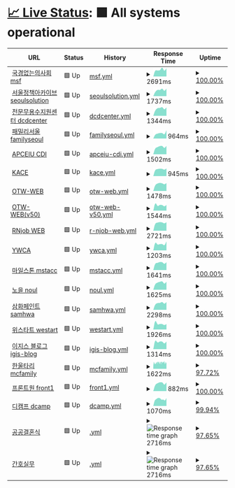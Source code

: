 # [📈 Live Status](https://status.skunkworks.co.kr): <!--live status--> **🟩 All systems operational**

<!--start: status pages-->
<!-- This summary is generated by Upptime (https://github.com/upptime/upptime) -->
<!-- Do not edit this manually, your changes will be overwritten -->
<!-- prettier-ignore -->
| URL | Status | History | Response Time | Uptime |
| --- | ------ | ------- | ------------- | ------ |
| <img alt="" src="https://icons.duckduckgo.com/ip3/msf.or.kr.ico" height="13"> [국경없는의사회 msf](https://msf.or.kr) | 🟩 Up | [msf.yml](https://github.com/sknkwoxs/upptime/commits/HEAD/history/msf.yml) | <details><summary><img alt="Response time graph" src="./graphs/msf/response-time-week.png" height="20"> 2691ms</summary><br><a href="https://status.skunkworks.co.kr/history/msf"><img alt="Response time 2630" src="https://img.shields.io/endpoint?url=https%3A%2F%2Fraw.githubusercontent.com%2Fsknkwoxs%2Fupptime%2FHEAD%2Fapi%2Fmsf%2Fresponse-time.json"></a><br><a href="https://status.skunkworks.co.kr/history/msf"><img alt="24-hour response time 3195" src="https://img.shields.io/endpoint?url=https%3A%2F%2Fraw.githubusercontent.com%2Fsknkwoxs%2Fupptime%2FHEAD%2Fapi%2Fmsf%2Fresponse-time-day.json"></a><br><a href="https://status.skunkworks.co.kr/history/msf"><img alt="7-day response time 2691" src="https://img.shields.io/endpoint?url=https%3A%2F%2Fraw.githubusercontent.com%2Fsknkwoxs%2Fupptime%2FHEAD%2Fapi%2Fmsf%2Fresponse-time-week.json"></a><br><a href="https://status.skunkworks.co.kr/history/msf"><img alt="30-day response time 2655" src="https://img.shields.io/endpoint?url=https%3A%2F%2Fraw.githubusercontent.com%2Fsknkwoxs%2Fupptime%2FHEAD%2Fapi%2Fmsf%2Fresponse-time-month.json"></a><br><a href="https://status.skunkworks.co.kr/history/msf"><img alt="1-year response time 2630" src="https://img.shields.io/endpoint?url=https%3A%2F%2Fraw.githubusercontent.com%2Fsknkwoxs%2Fupptime%2FHEAD%2Fapi%2Fmsf%2Fresponse-time-year.json"></a></details> | <details><summary><a href="https://status.skunkworks.co.kr/history/msf">100.00%</a></summary><a href="https://status.skunkworks.co.kr/history/msf"><img alt="All-time uptime 99.99%" src="https://img.shields.io/endpoint?url=https%3A%2F%2Fraw.githubusercontent.com%2Fsknkwoxs%2Fupptime%2FHEAD%2Fapi%2Fmsf%2Fuptime.json"></a><br><a href="https://status.skunkworks.co.kr/history/msf"><img alt="24-hour uptime 100.00%" src="https://img.shields.io/endpoint?url=https%3A%2F%2Fraw.githubusercontent.com%2Fsknkwoxs%2Fupptime%2FHEAD%2Fapi%2Fmsf%2Fuptime-day.json"></a><br><a href="https://status.skunkworks.co.kr/history/msf"><img alt="7-day uptime 100.00%" src="https://img.shields.io/endpoint?url=https%3A%2F%2Fraw.githubusercontent.com%2Fsknkwoxs%2Fupptime%2FHEAD%2Fapi%2Fmsf%2Fuptime-week.json"></a><br><a href="https://status.skunkworks.co.kr/history/msf"><img alt="30-day uptime 99.98%" src="https://img.shields.io/endpoint?url=https%3A%2F%2Fraw.githubusercontent.com%2Fsknkwoxs%2Fupptime%2FHEAD%2Fapi%2Fmsf%2Fuptime-month.json"></a><br><a href="https://status.skunkworks.co.kr/history/msf"><img alt="1-year uptime 99.99%" src="https://img.shields.io/endpoint?url=https%3A%2F%2Fraw.githubusercontent.com%2Fsknkwoxs%2Fupptime%2FHEAD%2Fapi%2Fmsf%2Fuptime-year.json"></a></details>
| <img alt="" src="https://icons.duckduckgo.com/ip3/seoulsolution.kr.ico" height="13"> [서울정책아카이브 seoulsolution](https://seoulsolution.kr) | 🟩 Up | [seoulsolution.yml](https://github.com/sknkwoxs/upptime/commits/HEAD/history/seoulsolution.yml) | <details><summary><img alt="Response time graph" src="./graphs/seoulsolution/response-time-week.png" height="20"> 1737ms</summary><br><a href="https://status.skunkworks.co.kr/history/seoulsolution"><img alt="Response time 1991" src="https://img.shields.io/endpoint?url=https%3A%2F%2Fraw.githubusercontent.com%2Fsknkwoxs%2Fupptime%2FHEAD%2Fapi%2Fseoulsolution%2Fresponse-time.json"></a><br><a href="https://status.skunkworks.co.kr/history/seoulsolution"><img alt="24-hour response time 2090" src="https://img.shields.io/endpoint?url=https%3A%2F%2Fraw.githubusercontent.com%2Fsknkwoxs%2Fupptime%2FHEAD%2Fapi%2Fseoulsolution%2Fresponse-time-day.json"></a><br><a href="https://status.skunkworks.co.kr/history/seoulsolution"><img alt="7-day response time 1737" src="https://img.shields.io/endpoint?url=https%3A%2F%2Fraw.githubusercontent.com%2Fsknkwoxs%2Fupptime%2FHEAD%2Fapi%2Fseoulsolution%2Fresponse-time-week.json"></a><br><a href="https://status.skunkworks.co.kr/history/seoulsolution"><img alt="30-day response time 1872" src="https://img.shields.io/endpoint?url=https%3A%2F%2Fraw.githubusercontent.com%2Fsknkwoxs%2Fupptime%2FHEAD%2Fapi%2Fseoulsolution%2Fresponse-time-month.json"></a><br><a href="https://status.skunkworks.co.kr/history/seoulsolution"><img alt="1-year response time 1991" src="https://img.shields.io/endpoint?url=https%3A%2F%2Fraw.githubusercontent.com%2Fsknkwoxs%2Fupptime%2FHEAD%2Fapi%2Fseoulsolution%2Fresponse-time-year.json"></a></details> | <details><summary><a href="https://status.skunkworks.co.kr/history/seoulsolution">100.00%</a></summary><a href="https://status.skunkworks.co.kr/history/seoulsolution"><img alt="All-time uptime 100.00%" src="https://img.shields.io/endpoint?url=https%3A%2F%2Fraw.githubusercontent.com%2Fsknkwoxs%2Fupptime%2FHEAD%2Fapi%2Fseoulsolution%2Fuptime.json"></a><br><a href="https://status.skunkworks.co.kr/history/seoulsolution"><img alt="24-hour uptime 100.00%" src="https://img.shields.io/endpoint?url=https%3A%2F%2Fraw.githubusercontent.com%2Fsknkwoxs%2Fupptime%2FHEAD%2Fapi%2Fseoulsolution%2Fuptime-day.json"></a><br><a href="https://status.skunkworks.co.kr/history/seoulsolution"><img alt="7-day uptime 100.00%" src="https://img.shields.io/endpoint?url=https%3A%2F%2Fraw.githubusercontent.com%2Fsknkwoxs%2Fupptime%2FHEAD%2Fapi%2Fseoulsolution%2Fuptime-week.json"></a><br><a href="https://status.skunkworks.co.kr/history/seoulsolution"><img alt="30-day uptime 100.00%" src="https://img.shields.io/endpoint?url=https%3A%2F%2Fraw.githubusercontent.com%2Fsknkwoxs%2Fupptime%2FHEAD%2Fapi%2Fseoulsolution%2Fuptime-month.json"></a><br><a href="https://status.skunkworks.co.kr/history/seoulsolution"><img alt="1-year uptime 100.00%" src="https://img.shields.io/endpoint?url=https%3A%2F%2Fraw.githubusercontent.com%2Fsknkwoxs%2Fupptime%2FHEAD%2Fapi%2Fseoulsolution%2Fuptime-year.json"></a></details>
| <img alt="" src="https://icons.duckduckgo.com/ip3/dcdcenter.or.kr.ico" height="13"> [전문무용수지원센터 dcdcenter](https://dcdcenter.or.kr) | 🟩 Up | [dcdcenter.yml](https://github.com/sknkwoxs/upptime/commits/HEAD/history/dcdcenter.yml) | <details><summary><img alt="Response time graph" src="./graphs/dcdcenter/response-time-week.png" height="20"> 1344ms</summary><br><a href="https://status.skunkworks.co.kr/history/dcdcenter"><img alt="Response time 1236" src="https://img.shields.io/endpoint?url=https%3A%2F%2Fraw.githubusercontent.com%2Fsknkwoxs%2Fupptime%2FHEAD%2Fapi%2Fdcdcenter%2Fresponse-time.json"></a><br><a href="https://status.skunkworks.co.kr/history/dcdcenter"><img alt="24-hour response time 1505" src="https://img.shields.io/endpoint?url=https%3A%2F%2Fraw.githubusercontent.com%2Fsknkwoxs%2Fupptime%2FHEAD%2Fapi%2Fdcdcenter%2Fresponse-time-day.json"></a><br><a href="https://status.skunkworks.co.kr/history/dcdcenter"><img alt="7-day response time 1344" src="https://img.shields.io/endpoint?url=https%3A%2F%2Fraw.githubusercontent.com%2Fsknkwoxs%2Fupptime%2FHEAD%2Fapi%2Fdcdcenter%2Fresponse-time-week.json"></a><br><a href="https://status.skunkworks.co.kr/history/dcdcenter"><img alt="30-day response time 1262" src="https://img.shields.io/endpoint?url=https%3A%2F%2Fraw.githubusercontent.com%2Fsknkwoxs%2Fupptime%2FHEAD%2Fapi%2Fdcdcenter%2Fresponse-time-month.json"></a><br><a href="https://status.skunkworks.co.kr/history/dcdcenter"><img alt="1-year response time 1236" src="https://img.shields.io/endpoint?url=https%3A%2F%2Fraw.githubusercontent.com%2Fsknkwoxs%2Fupptime%2FHEAD%2Fapi%2Fdcdcenter%2Fresponse-time-year.json"></a></details> | <details><summary><a href="https://status.skunkworks.co.kr/history/dcdcenter">100.00%</a></summary><a href="https://status.skunkworks.co.kr/history/dcdcenter"><img alt="All-time uptime 100.00%" src="https://img.shields.io/endpoint?url=https%3A%2F%2Fraw.githubusercontent.com%2Fsknkwoxs%2Fupptime%2FHEAD%2Fapi%2Fdcdcenter%2Fuptime.json"></a><br><a href="https://status.skunkworks.co.kr/history/dcdcenter"><img alt="24-hour uptime 100.00%" src="https://img.shields.io/endpoint?url=https%3A%2F%2Fraw.githubusercontent.com%2Fsknkwoxs%2Fupptime%2FHEAD%2Fapi%2Fdcdcenter%2Fuptime-day.json"></a><br><a href="https://status.skunkworks.co.kr/history/dcdcenter"><img alt="7-day uptime 100.00%" src="https://img.shields.io/endpoint?url=https%3A%2F%2Fraw.githubusercontent.com%2Fsknkwoxs%2Fupptime%2FHEAD%2Fapi%2Fdcdcenter%2Fuptime-week.json"></a><br><a href="https://status.skunkworks.co.kr/history/dcdcenter"><img alt="30-day uptime 100.00%" src="https://img.shields.io/endpoint?url=https%3A%2F%2Fraw.githubusercontent.com%2Fsknkwoxs%2Fupptime%2FHEAD%2Fapi%2Fdcdcenter%2Fuptime-month.json"></a><br><a href="https://status.skunkworks.co.kr/history/dcdcenter"><img alt="1-year uptime 100.00%" src="https://img.shields.io/endpoint?url=https%3A%2F%2Fraw.githubusercontent.com%2Fsknkwoxs%2Fupptime%2FHEAD%2Fapi%2Fdcdcenter%2Fuptime-year.json"></a></details>
| <img alt="" src="https://icons.duckduckgo.com/ip3/familyseoul.or.kr.ico" height="13"> [패밀리서울 familyseoul](https://familyseoul.or.kr) | 🟩 Up | [familyseoul.yml](https://github.com/sknkwoxs/upptime/commits/HEAD/history/familyseoul.yml) | <details><summary><img alt="Response time graph" src="./graphs/familyseoul/response-time-week.png" height="20"> 964ms</summary><br><a href="https://status.skunkworks.co.kr/history/familyseoul"><img alt="Response time 1076" src="https://img.shields.io/endpoint?url=https%3A%2F%2Fraw.githubusercontent.com%2Fsknkwoxs%2Fupptime%2FHEAD%2Fapi%2Ffamilyseoul%2Fresponse-time.json"></a><br><a href="https://status.skunkworks.co.kr/history/familyseoul"><img alt="24-hour response time 1464" src="https://img.shields.io/endpoint?url=https%3A%2F%2Fraw.githubusercontent.com%2Fsknkwoxs%2Fupptime%2FHEAD%2Fapi%2Ffamilyseoul%2Fresponse-time-day.json"></a><br><a href="https://status.skunkworks.co.kr/history/familyseoul"><img alt="7-day response time 964" src="https://img.shields.io/endpoint?url=https%3A%2F%2Fraw.githubusercontent.com%2Fsknkwoxs%2Fupptime%2FHEAD%2Fapi%2Ffamilyseoul%2Fresponse-time-week.json"></a><br><a href="https://status.skunkworks.co.kr/history/familyseoul"><img alt="30-day response time 1002" src="https://img.shields.io/endpoint?url=https%3A%2F%2Fraw.githubusercontent.com%2Fsknkwoxs%2Fupptime%2FHEAD%2Fapi%2Ffamilyseoul%2Fresponse-time-month.json"></a><br><a href="https://status.skunkworks.co.kr/history/familyseoul"><img alt="1-year response time 1076" src="https://img.shields.io/endpoint?url=https%3A%2F%2Fraw.githubusercontent.com%2Fsknkwoxs%2Fupptime%2FHEAD%2Fapi%2Ffamilyseoul%2Fresponse-time-year.json"></a></details> | <details><summary><a href="https://status.skunkworks.co.kr/history/familyseoul">100.00%</a></summary><a href="https://status.skunkworks.co.kr/history/familyseoul"><img alt="All-time uptime 100.00%" src="https://img.shields.io/endpoint?url=https%3A%2F%2Fraw.githubusercontent.com%2Fsknkwoxs%2Fupptime%2FHEAD%2Fapi%2Ffamilyseoul%2Fuptime.json"></a><br><a href="https://status.skunkworks.co.kr/history/familyseoul"><img alt="24-hour uptime 100.00%" src="https://img.shields.io/endpoint?url=https%3A%2F%2Fraw.githubusercontent.com%2Fsknkwoxs%2Fupptime%2FHEAD%2Fapi%2Ffamilyseoul%2Fuptime-day.json"></a><br><a href="https://status.skunkworks.co.kr/history/familyseoul"><img alt="7-day uptime 100.00%" src="https://img.shields.io/endpoint?url=https%3A%2F%2Fraw.githubusercontent.com%2Fsknkwoxs%2Fupptime%2FHEAD%2Fapi%2Ffamilyseoul%2Fuptime-week.json"></a><br><a href="https://status.skunkworks.co.kr/history/familyseoul"><img alt="30-day uptime 100.00%" src="https://img.shields.io/endpoint?url=https%3A%2F%2Fraw.githubusercontent.com%2Fsknkwoxs%2Fupptime%2FHEAD%2Fapi%2Ffamilyseoul%2Fuptime-month.json"></a><br><a href="https://status.skunkworks.co.kr/history/familyseoul"><img alt="1-year uptime 100.00%" src="https://img.shields.io/endpoint?url=https%3A%2F%2Fraw.githubusercontent.com%2Fsknkwoxs%2Fupptime%2FHEAD%2Fapi%2Ffamilyseoul%2Fuptime-year.json"></a></details>
| <img alt="" src="https://icons.duckduckgo.com/ip3/gcedcurriculum.org.ico" height="13"> [APCEIU CDI](https://gcedcurriculum.org) | 🟩 Up | [apceiu-cdi.yml](https://github.com/sknkwoxs/upptime/commits/HEAD/history/apceiu-cdi.yml) | <details><summary><img alt="Response time graph" src="./graphs/apceiu-cdi/response-time-week.png" height="20"> 1502ms</summary><br><a href="https://status.skunkworks.co.kr/history/apceiu-cdi"><img alt="Response time 1478" src="https://img.shields.io/endpoint?url=https%3A%2F%2Fraw.githubusercontent.com%2Fsknkwoxs%2Fupptime%2FHEAD%2Fapi%2Fapceiu-cdi%2Fresponse-time.json"></a><br><a href="https://status.skunkworks.co.kr/history/apceiu-cdi"><img alt="24-hour response time 1678" src="https://img.shields.io/endpoint?url=https%3A%2F%2Fraw.githubusercontent.com%2Fsknkwoxs%2Fupptime%2FHEAD%2Fapi%2Fapceiu-cdi%2Fresponse-time-day.json"></a><br><a href="https://status.skunkworks.co.kr/history/apceiu-cdi"><img alt="7-day response time 1502" src="https://img.shields.io/endpoint?url=https%3A%2F%2Fraw.githubusercontent.com%2Fsknkwoxs%2Fupptime%2FHEAD%2Fapi%2Fapceiu-cdi%2Fresponse-time-week.json"></a><br><a href="https://status.skunkworks.co.kr/history/apceiu-cdi"><img alt="30-day response time 1490" src="https://img.shields.io/endpoint?url=https%3A%2F%2Fraw.githubusercontent.com%2Fsknkwoxs%2Fupptime%2FHEAD%2Fapi%2Fapceiu-cdi%2Fresponse-time-month.json"></a><br><a href="https://status.skunkworks.co.kr/history/apceiu-cdi"><img alt="1-year response time 1478" src="https://img.shields.io/endpoint?url=https%3A%2F%2Fraw.githubusercontent.com%2Fsknkwoxs%2Fupptime%2FHEAD%2Fapi%2Fapceiu-cdi%2Fresponse-time-year.json"></a></details> | <details><summary><a href="https://status.skunkworks.co.kr/history/apceiu-cdi">100.00%</a></summary><a href="https://status.skunkworks.co.kr/history/apceiu-cdi"><img alt="All-time uptime 99.87%" src="https://img.shields.io/endpoint?url=https%3A%2F%2Fraw.githubusercontent.com%2Fsknkwoxs%2Fupptime%2FHEAD%2Fapi%2Fapceiu-cdi%2Fuptime.json"></a><br><a href="https://status.skunkworks.co.kr/history/apceiu-cdi"><img alt="24-hour uptime 100.00%" src="https://img.shields.io/endpoint?url=https%3A%2F%2Fraw.githubusercontent.com%2Fsknkwoxs%2Fupptime%2FHEAD%2Fapi%2Fapceiu-cdi%2Fuptime-day.json"></a><br><a href="https://status.skunkworks.co.kr/history/apceiu-cdi"><img alt="7-day uptime 100.00%" src="https://img.shields.io/endpoint?url=https%3A%2F%2Fraw.githubusercontent.com%2Fsknkwoxs%2Fupptime%2FHEAD%2Fapi%2Fapceiu-cdi%2Fuptime-week.json"></a><br><a href="https://status.skunkworks.co.kr/history/apceiu-cdi"><img alt="30-day uptime 100.00%" src="https://img.shields.io/endpoint?url=https%3A%2F%2Fraw.githubusercontent.com%2Fsknkwoxs%2Fupptime%2FHEAD%2Fapi%2Fapceiu-cdi%2Fuptime-month.json"></a><br><a href="https://status.skunkworks.co.kr/history/apceiu-cdi"><img alt="1-year uptime 99.87%" src="https://img.shields.io/endpoint?url=https%3A%2F%2Fraw.githubusercontent.com%2Fsknkwoxs%2Fupptime%2FHEAD%2Fapi%2Fapceiu-cdi%2Fuptime-year.json"></a></details>
| <img alt="" src="https://icons.duckduckgo.com/ip3/ukace.or.kr.ico" height="13"> [KACE](https://ukace.or.kr) | 🟩 Up | [kace.yml](https://github.com/sknkwoxs/upptime/commits/HEAD/history/kace.yml) | <details><summary><img alt="Response time graph" src="./graphs/kace/response-time-week.png" height="20"> 945ms</summary><br><a href="https://status.skunkworks.co.kr/history/kace"><img alt="Response time 1118" src="https://img.shields.io/endpoint?url=https%3A%2F%2Fraw.githubusercontent.com%2Fsknkwoxs%2Fupptime%2FHEAD%2Fapi%2Fkace%2Fresponse-time.json"></a><br><a href="https://status.skunkworks.co.kr/history/kace"><img alt="24-hour response time 1027" src="https://img.shields.io/endpoint?url=https%3A%2F%2Fraw.githubusercontent.com%2Fsknkwoxs%2Fupptime%2FHEAD%2Fapi%2Fkace%2Fresponse-time-day.json"></a><br><a href="https://status.skunkworks.co.kr/history/kace"><img alt="7-day response time 945" src="https://img.shields.io/endpoint?url=https%3A%2F%2Fraw.githubusercontent.com%2Fsknkwoxs%2Fupptime%2FHEAD%2Fapi%2Fkace%2Fresponse-time-week.json"></a><br><a href="https://status.skunkworks.co.kr/history/kace"><img alt="30-day response time 940" src="https://img.shields.io/endpoint?url=https%3A%2F%2Fraw.githubusercontent.com%2Fsknkwoxs%2Fupptime%2FHEAD%2Fapi%2Fkace%2Fresponse-time-month.json"></a><br><a href="https://status.skunkworks.co.kr/history/kace"><img alt="1-year response time 1118" src="https://img.shields.io/endpoint?url=https%3A%2F%2Fraw.githubusercontent.com%2Fsknkwoxs%2Fupptime%2FHEAD%2Fapi%2Fkace%2Fresponse-time-year.json"></a></details> | <details><summary><a href="https://status.skunkworks.co.kr/history/kace">100.00%</a></summary><a href="https://status.skunkworks.co.kr/history/kace"><img alt="All-time uptime 100.00%" src="https://img.shields.io/endpoint?url=https%3A%2F%2Fraw.githubusercontent.com%2Fsknkwoxs%2Fupptime%2FHEAD%2Fapi%2Fkace%2Fuptime.json"></a><br><a href="https://status.skunkworks.co.kr/history/kace"><img alt="24-hour uptime 100.00%" src="https://img.shields.io/endpoint?url=https%3A%2F%2Fraw.githubusercontent.com%2Fsknkwoxs%2Fupptime%2FHEAD%2Fapi%2Fkace%2Fuptime-day.json"></a><br><a href="https://status.skunkworks.co.kr/history/kace"><img alt="7-day uptime 100.00%" src="https://img.shields.io/endpoint?url=https%3A%2F%2Fraw.githubusercontent.com%2Fsknkwoxs%2Fupptime%2FHEAD%2Fapi%2Fkace%2Fuptime-week.json"></a><br><a href="https://status.skunkworks.co.kr/history/kace"><img alt="30-day uptime 100.00%" src="https://img.shields.io/endpoint?url=https%3A%2F%2Fraw.githubusercontent.com%2Fsknkwoxs%2Fupptime%2FHEAD%2Fapi%2Fkace%2Fuptime-month.json"></a><br><a href="https://status.skunkworks.co.kr/history/kace"><img alt="1-year uptime 100.00%" src="https://img.shields.io/endpoint?url=https%3A%2F%2Fraw.githubusercontent.com%2Fsknkwoxs%2Fupptime%2FHEAD%2Fapi%2Fkace%2Fuptime-year.json"></a></details>
| <img alt="" src="https://icons.duckduckgo.com/ip3/oxfamtrailwalker.or.kr.ico" height="13"> [OTW-WEB](https://oxfamtrailwalker.or.kr) | 🟩 Up | [otw-web.yml](https://github.com/sknkwoxs/upptime/commits/HEAD/history/otw-web.yml) | <details><summary><img alt="Response time graph" src="./graphs/otw-web/response-time-week.png" height="20"> 1478ms</summary><br><a href="https://status.skunkworks.co.kr/history/otw-web"><img alt="Response time 1705" src="https://img.shields.io/endpoint?url=https%3A%2F%2Fraw.githubusercontent.com%2Fsknkwoxs%2Fupptime%2FHEAD%2Fapi%2Fotw-web%2Fresponse-time.json"></a><br><a href="https://status.skunkworks.co.kr/history/otw-web"><img alt="24-hour response time 1585" src="https://img.shields.io/endpoint?url=https%3A%2F%2Fraw.githubusercontent.com%2Fsknkwoxs%2Fupptime%2FHEAD%2Fapi%2Fotw-web%2Fresponse-time-day.json"></a><br><a href="https://status.skunkworks.co.kr/history/otw-web"><img alt="7-day response time 1478" src="https://img.shields.io/endpoint?url=https%3A%2F%2Fraw.githubusercontent.com%2Fsknkwoxs%2Fupptime%2FHEAD%2Fapi%2Fotw-web%2Fresponse-time-week.json"></a><br><a href="https://status.skunkworks.co.kr/history/otw-web"><img alt="30-day response time 1782" src="https://img.shields.io/endpoint?url=https%3A%2F%2Fraw.githubusercontent.com%2Fsknkwoxs%2Fupptime%2FHEAD%2Fapi%2Fotw-web%2Fresponse-time-month.json"></a><br><a href="https://status.skunkworks.co.kr/history/otw-web"><img alt="1-year response time 1705" src="https://img.shields.io/endpoint?url=https%3A%2F%2Fraw.githubusercontent.com%2Fsknkwoxs%2Fupptime%2FHEAD%2Fapi%2Fotw-web%2Fresponse-time-year.json"></a></details> | <details><summary><a href="https://status.skunkworks.co.kr/history/otw-web">100.00%</a></summary><a href="https://status.skunkworks.co.kr/history/otw-web"><img alt="All-time uptime 99.99%" src="https://img.shields.io/endpoint?url=https%3A%2F%2Fraw.githubusercontent.com%2Fsknkwoxs%2Fupptime%2FHEAD%2Fapi%2Fotw-web%2Fuptime.json"></a><br><a href="https://status.skunkworks.co.kr/history/otw-web"><img alt="24-hour uptime 100.00%" src="https://img.shields.io/endpoint?url=https%3A%2F%2Fraw.githubusercontent.com%2Fsknkwoxs%2Fupptime%2FHEAD%2Fapi%2Fotw-web%2Fuptime-day.json"></a><br><a href="https://status.skunkworks.co.kr/history/otw-web"><img alt="7-day uptime 100.00%" src="https://img.shields.io/endpoint?url=https%3A%2F%2Fraw.githubusercontent.com%2Fsknkwoxs%2Fupptime%2FHEAD%2Fapi%2Fotw-web%2Fuptime-week.json"></a><br><a href="https://status.skunkworks.co.kr/history/otw-web"><img alt="30-day uptime 100.00%" src="https://img.shields.io/endpoint?url=https%3A%2F%2Fraw.githubusercontent.com%2Fsknkwoxs%2Fupptime%2FHEAD%2Fapi%2Fotw-web%2Fuptime-month.json"></a><br><a href="https://status.skunkworks.co.kr/history/otw-web"><img alt="1-year uptime 99.99%" src="https://img.shields.io/endpoint?url=https%3A%2F%2Fraw.githubusercontent.com%2Fsknkwoxs%2Fupptime%2FHEAD%2Fapi%2Fotw-web%2Fuptime-year.json"></a></details>
| <img alt="" src="https://icons.duckduckgo.com/ip3/v50.oxfamtrailwalker.or.kr.ico" height="13"> [OTW-WEB(v50)](https://v50.oxfamtrailwalker.or.kr) | 🟩 Up | [otw-web-v50.yml](https://github.com/sknkwoxs/upptime/commits/HEAD/history/otw-web-v50.yml) | <details><summary><img alt="Response time graph" src="./graphs/otw-web-v50/response-time-week.png" height="20"> 1544ms</summary><br><a href="https://status.skunkworks.co.kr/history/otw-web-v50"><img alt="Response time 1632" src="https://img.shields.io/endpoint?url=https%3A%2F%2Fraw.githubusercontent.com%2Fsknkwoxs%2Fupptime%2FHEAD%2Fapi%2Fotw-web-v50%2Fresponse-time.json"></a><br><a href="https://status.skunkworks.co.kr/history/otw-web-v50"><img alt="24-hour response time 1565" src="https://img.shields.io/endpoint?url=https%3A%2F%2Fraw.githubusercontent.com%2Fsknkwoxs%2Fupptime%2FHEAD%2Fapi%2Fotw-web-v50%2Fresponse-time-day.json"></a><br><a href="https://status.skunkworks.co.kr/history/otw-web-v50"><img alt="7-day response time 1544" src="https://img.shields.io/endpoint?url=https%3A%2F%2Fraw.githubusercontent.com%2Fsknkwoxs%2Fupptime%2FHEAD%2Fapi%2Fotw-web-v50%2Fresponse-time-week.json"></a><br><a href="https://status.skunkworks.co.kr/history/otw-web-v50"><img alt="30-day response time 1596" src="https://img.shields.io/endpoint?url=https%3A%2F%2Fraw.githubusercontent.com%2Fsknkwoxs%2Fupptime%2FHEAD%2Fapi%2Fotw-web-v50%2Fresponse-time-month.json"></a><br><a href="https://status.skunkworks.co.kr/history/otw-web-v50"><img alt="1-year response time 1632" src="https://img.shields.io/endpoint?url=https%3A%2F%2Fraw.githubusercontent.com%2Fsknkwoxs%2Fupptime%2FHEAD%2Fapi%2Fotw-web-v50%2Fresponse-time-year.json"></a></details> | <details><summary><a href="https://status.skunkworks.co.kr/history/otw-web-v50">100.00%</a></summary><a href="https://status.skunkworks.co.kr/history/otw-web-v50"><img alt="All-time uptime 100.00%" src="https://img.shields.io/endpoint?url=https%3A%2F%2Fraw.githubusercontent.com%2Fsknkwoxs%2Fupptime%2FHEAD%2Fapi%2Fotw-web-v50%2Fuptime.json"></a><br><a href="https://status.skunkworks.co.kr/history/otw-web-v50"><img alt="24-hour uptime 100.00%" src="https://img.shields.io/endpoint?url=https%3A%2F%2Fraw.githubusercontent.com%2Fsknkwoxs%2Fupptime%2FHEAD%2Fapi%2Fotw-web-v50%2Fuptime-day.json"></a><br><a href="https://status.skunkworks.co.kr/history/otw-web-v50"><img alt="7-day uptime 100.00%" src="https://img.shields.io/endpoint?url=https%3A%2F%2Fraw.githubusercontent.com%2Fsknkwoxs%2Fupptime%2FHEAD%2Fapi%2Fotw-web-v50%2Fuptime-week.json"></a><br><a href="https://status.skunkworks.co.kr/history/otw-web-v50"><img alt="30-day uptime 100.00%" src="https://img.shields.io/endpoint?url=https%3A%2F%2Fraw.githubusercontent.com%2Fsknkwoxs%2Fupptime%2FHEAD%2Fapi%2Fotw-web-v50%2Fuptime-month.json"></a><br><a href="https://status.skunkworks.co.kr/history/otw-web-v50"><img alt="1-year uptime 100.00%" src="https://img.shields.io/endpoint?url=https%3A%2F%2Fraw.githubusercontent.com%2Fsknkwoxs%2Fupptime%2FHEAD%2Fapi%2Fotw-web-v50%2Fuptime-year.json"></a></details>
| <img alt="" src="https://icons.duckduckgo.com/ip3/rnjob.or.kr.ico" height="13"> [RNjob WEB](https://rnjob.or.kr) | 🟩 Up | [r-njob-web.yml](https://github.com/sknkwoxs/upptime/commits/HEAD/history/r-njob-web.yml) | <details><summary><img alt="Response time graph" src="./graphs/r-njob-web/response-time-week.png" height="20"> 2721ms</summary><br><a href="https://status.skunkworks.co.kr/history/r-njob-web"><img alt="Response time 2744" src="https://img.shields.io/endpoint?url=https%3A%2F%2Fraw.githubusercontent.com%2Fsknkwoxs%2Fupptime%2FHEAD%2Fapi%2Fr-njob-web%2Fresponse-time.json"></a><br><a href="https://status.skunkworks.co.kr/history/r-njob-web"><img alt="24-hour response time 2874" src="https://img.shields.io/endpoint?url=https%3A%2F%2Fraw.githubusercontent.com%2Fsknkwoxs%2Fupptime%2FHEAD%2Fapi%2Fr-njob-web%2Fresponse-time-day.json"></a><br><a href="https://status.skunkworks.co.kr/history/r-njob-web"><img alt="7-day response time 2721" src="https://img.shields.io/endpoint?url=https%3A%2F%2Fraw.githubusercontent.com%2Fsknkwoxs%2Fupptime%2FHEAD%2Fapi%2Fr-njob-web%2Fresponse-time-week.json"></a><br><a href="https://status.skunkworks.co.kr/history/r-njob-web"><img alt="30-day response time 2728" src="https://img.shields.io/endpoint?url=https%3A%2F%2Fraw.githubusercontent.com%2Fsknkwoxs%2Fupptime%2FHEAD%2Fapi%2Fr-njob-web%2Fresponse-time-month.json"></a><br><a href="https://status.skunkworks.co.kr/history/r-njob-web"><img alt="1-year response time 2744" src="https://img.shields.io/endpoint?url=https%3A%2F%2Fraw.githubusercontent.com%2Fsknkwoxs%2Fupptime%2FHEAD%2Fapi%2Fr-njob-web%2Fresponse-time-year.json"></a></details> | <details><summary><a href="https://status.skunkworks.co.kr/history/r-njob-web">100.00%</a></summary><a href="https://status.skunkworks.co.kr/history/r-njob-web"><img alt="All-time uptime 99.94%" src="https://img.shields.io/endpoint?url=https%3A%2F%2Fraw.githubusercontent.com%2Fsknkwoxs%2Fupptime%2FHEAD%2Fapi%2Fr-njob-web%2Fuptime.json"></a><br><a href="https://status.skunkworks.co.kr/history/r-njob-web"><img alt="24-hour uptime 100.00%" src="https://img.shields.io/endpoint?url=https%3A%2F%2Fraw.githubusercontent.com%2Fsknkwoxs%2Fupptime%2FHEAD%2Fapi%2Fr-njob-web%2Fuptime-day.json"></a><br><a href="https://status.skunkworks.co.kr/history/r-njob-web"><img alt="7-day uptime 100.00%" src="https://img.shields.io/endpoint?url=https%3A%2F%2Fraw.githubusercontent.com%2Fsknkwoxs%2Fupptime%2FHEAD%2Fapi%2Fr-njob-web%2Fuptime-week.json"></a><br><a href="https://status.skunkworks.co.kr/history/r-njob-web"><img alt="30-day uptime 100.00%" src="https://img.shields.io/endpoint?url=https%3A%2F%2Fraw.githubusercontent.com%2Fsknkwoxs%2Fupptime%2FHEAD%2Fapi%2Fr-njob-web%2Fuptime-month.json"></a><br><a href="https://status.skunkworks.co.kr/history/r-njob-web"><img alt="1-year uptime 99.94%" src="https://img.shields.io/endpoint?url=https%3A%2F%2Fraw.githubusercontent.com%2Fsknkwoxs%2Fupptime%2FHEAD%2Fapi%2Fr-njob-web%2Fuptime-year.json"></a></details>
| <img alt="" src="https://icons.duckduckgo.com/ip3/ywca.or.kr.ico" height="13"> [YWCA](https://ywca.or.kr) | 🟩 Up | [ywca.yml](https://github.com/sknkwoxs/upptime/commits/HEAD/history/ywca.yml) | <details><summary><img alt="Response time graph" src="./graphs/ywca/response-time-week.png" height="20"> 1203ms</summary><br><a href="https://status.skunkworks.co.kr/history/ywca"><img alt="Response time 1155" src="https://img.shields.io/endpoint?url=https%3A%2F%2Fraw.githubusercontent.com%2Fsknkwoxs%2Fupptime%2FHEAD%2Fapi%2Fywca%2Fresponse-time.json"></a><br><a href="https://status.skunkworks.co.kr/history/ywca"><img alt="24-hour response time 1600" src="https://img.shields.io/endpoint?url=https%3A%2F%2Fraw.githubusercontent.com%2Fsknkwoxs%2Fupptime%2FHEAD%2Fapi%2Fywca%2Fresponse-time-day.json"></a><br><a href="https://status.skunkworks.co.kr/history/ywca"><img alt="7-day response time 1203" src="https://img.shields.io/endpoint?url=https%3A%2F%2Fraw.githubusercontent.com%2Fsknkwoxs%2Fupptime%2FHEAD%2Fapi%2Fywca%2Fresponse-time-week.json"></a><br><a href="https://status.skunkworks.co.kr/history/ywca"><img alt="30-day response time 1167" src="https://img.shields.io/endpoint?url=https%3A%2F%2Fraw.githubusercontent.com%2Fsknkwoxs%2Fupptime%2FHEAD%2Fapi%2Fywca%2Fresponse-time-month.json"></a><br><a href="https://status.skunkworks.co.kr/history/ywca"><img alt="1-year response time 1155" src="https://img.shields.io/endpoint?url=https%3A%2F%2Fraw.githubusercontent.com%2Fsknkwoxs%2Fupptime%2FHEAD%2Fapi%2Fywca%2Fresponse-time-year.json"></a></details> | <details><summary><a href="https://status.skunkworks.co.kr/history/ywca">100.00%</a></summary><a href="https://status.skunkworks.co.kr/history/ywca"><img alt="All-time uptime 100.00%" src="https://img.shields.io/endpoint?url=https%3A%2F%2Fraw.githubusercontent.com%2Fsknkwoxs%2Fupptime%2FHEAD%2Fapi%2Fywca%2Fuptime.json"></a><br><a href="https://status.skunkworks.co.kr/history/ywca"><img alt="24-hour uptime 100.00%" src="https://img.shields.io/endpoint?url=https%3A%2F%2Fraw.githubusercontent.com%2Fsknkwoxs%2Fupptime%2FHEAD%2Fapi%2Fywca%2Fuptime-day.json"></a><br><a href="https://status.skunkworks.co.kr/history/ywca"><img alt="7-day uptime 100.00%" src="https://img.shields.io/endpoint?url=https%3A%2F%2Fraw.githubusercontent.com%2Fsknkwoxs%2Fupptime%2FHEAD%2Fapi%2Fywca%2Fuptime-week.json"></a><br><a href="https://status.skunkworks.co.kr/history/ywca"><img alt="30-day uptime 100.00%" src="https://img.shields.io/endpoint?url=https%3A%2F%2Fraw.githubusercontent.com%2Fsknkwoxs%2Fupptime%2FHEAD%2Fapi%2Fywca%2Fuptime-month.json"></a><br><a href="https://status.skunkworks.co.kr/history/ywca"><img alt="1-year uptime 100.00%" src="https://img.shields.io/endpoint?url=https%3A%2F%2Fraw.githubusercontent.com%2Fsknkwoxs%2Fupptime%2FHEAD%2Fapi%2Fywca%2Fuptime-year.json"></a></details>
| <img alt="" src="https://icons.duckduckgo.com/ip3/mstacc.com.ico" height="13"> [마일스톤 mstacc](https://mstacc.com) | 🟩 Up | [mstacc.yml](https://github.com/sknkwoxs/upptime/commits/HEAD/history/mstacc.yml) | <details><summary><img alt="Response time graph" src="./graphs/mstacc/response-time-week.png" height="20"> 1641ms</summary><br><a href="https://status.skunkworks.co.kr/history/mstacc"><img alt="Response time 1586" src="https://img.shields.io/endpoint?url=https%3A%2F%2Fraw.githubusercontent.com%2Fsknkwoxs%2Fupptime%2FHEAD%2Fapi%2Fmstacc%2Fresponse-time.json"></a><br><a href="https://status.skunkworks.co.kr/history/mstacc"><img alt="24-hour response time 1740" src="https://img.shields.io/endpoint?url=https%3A%2F%2Fraw.githubusercontent.com%2Fsknkwoxs%2Fupptime%2FHEAD%2Fapi%2Fmstacc%2Fresponse-time-day.json"></a><br><a href="https://status.skunkworks.co.kr/history/mstacc"><img alt="7-day response time 1641" src="https://img.shields.io/endpoint?url=https%3A%2F%2Fraw.githubusercontent.com%2Fsknkwoxs%2Fupptime%2FHEAD%2Fapi%2Fmstacc%2Fresponse-time-week.json"></a><br><a href="https://status.skunkworks.co.kr/history/mstacc"><img alt="30-day response time 1680" src="https://img.shields.io/endpoint?url=https%3A%2F%2Fraw.githubusercontent.com%2Fsknkwoxs%2Fupptime%2FHEAD%2Fapi%2Fmstacc%2Fresponse-time-month.json"></a><br><a href="https://status.skunkworks.co.kr/history/mstacc"><img alt="1-year response time 1586" src="https://img.shields.io/endpoint?url=https%3A%2F%2Fraw.githubusercontent.com%2Fsknkwoxs%2Fupptime%2FHEAD%2Fapi%2Fmstacc%2Fresponse-time-year.json"></a></details> | <details><summary><a href="https://status.skunkworks.co.kr/history/mstacc">100.00%</a></summary><a href="https://status.skunkworks.co.kr/history/mstacc"><img alt="All-time uptime 100.00%" src="https://img.shields.io/endpoint?url=https%3A%2F%2Fraw.githubusercontent.com%2Fsknkwoxs%2Fupptime%2FHEAD%2Fapi%2Fmstacc%2Fuptime.json"></a><br><a href="https://status.skunkworks.co.kr/history/mstacc"><img alt="24-hour uptime 100.00%" src="https://img.shields.io/endpoint?url=https%3A%2F%2Fraw.githubusercontent.com%2Fsknkwoxs%2Fupptime%2FHEAD%2Fapi%2Fmstacc%2Fuptime-day.json"></a><br><a href="https://status.skunkworks.co.kr/history/mstacc"><img alt="7-day uptime 100.00%" src="https://img.shields.io/endpoint?url=https%3A%2F%2Fraw.githubusercontent.com%2Fsknkwoxs%2Fupptime%2FHEAD%2Fapi%2Fmstacc%2Fuptime-week.json"></a><br><a href="https://status.skunkworks.co.kr/history/mstacc"><img alt="30-day uptime 100.00%" src="https://img.shields.io/endpoint?url=https%3A%2F%2Fraw.githubusercontent.com%2Fsknkwoxs%2Fupptime%2FHEAD%2Fapi%2Fmstacc%2Fuptime-month.json"></a><br><a href="https://status.skunkworks.co.kr/history/mstacc"><img alt="1-year uptime 100.00%" src="https://img.shields.io/endpoint?url=https%3A%2F%2Fraw.githubusercontent.com%2Fsknkwoxs%2Fupptime%2FHEAD%2Fapi%2Fmstacc%2Fuptime-year.json"></a></details>
| <img alt="" src="https://icons.duckduckgo.com/ip3/noul.com.ico" height="13"> [노을 noul](https://noul.com) | 🟩 Up | [noul.yml](https://github.com/sknkwoxs/upptime/commits/HEAD/history/noul.yml) | <details><summary><img alt="Response time graph" src="./graphs/noul/response-time-week.png" height="20"> 1625ms</summary><br><a href="https://status.skunkworks.co.kr/history/noul"><img alt="Response time 2908" src="https://img.shields.io/endpoint?url=https%3A%2F%2Fraw.githubusercontent.com%2Fsknkwoxs%2Fupptime%2FHEAD%2Fapi%2Fnoul%2Fresponse-time.json"></a><br><a href="https://status.skunkworks.co.kr/history/noul"><img alt="24-hour response time 1781" src="https://img.shields.io/endpoint?url=https%3A%2F%2Fraw.githubusercontent.com%2Fsknkwoxs%2Fupptime%2FHEAD%2Fapi%2Fnoul%2Fresponse-time-day.json"></a><br><a href="https://status.skunkworks.co.kr/history/noul"><img alt="7-day response time 1625" src="https://img.shields.io/endpoint?url=https%3A%2F%2Fraw.githubusercontent.com%2Fsknkwoxs%2Fupptime%2FHEAD%2Fapi%2Fnoul%2Fresponse-time-week.json"></a><br><a href="https://status.skunkworks.co.kr/history/noul"><img alt="30-day response time 1671" src="https://img.shields.io/endpoint?url=https%3A%2F%2Fraw.githubusercontent.com%2Fsknkwoxs%2Fupptime%2FHEAD%2Fapi%2Fnoul%2Fresponse-time-month.json"></a><br><a href="https://status.skunkworks.co.kr/history/noul"><img alt="1-year response time 2908" src="https://img.shields.io/endpoint?url=https%3A%2F%2Fraw.githubusercontent.com%2Fsknkwoxs%2Fupptime%2FHEAD%2Fapi%2Fnoul%2Fresponse-time-year.json"></a></details> | <details><summary><a href="https://status.skunkworks.co.kr/history/noul">100.00%</a></summary><a href="https://status.skunkworks.co.kr/history/noul"><img alt="All-time uptime 99.96%" src="https://img.shields.io/endpoint?url=https%3A%2F%2Fraw.githubusercontent.com%2Fsknkwoxs%2Fupptime%2FHEAD%2Fapi%2Fnoul%2Fuptime.json"></a><br><a href="https://status.skunkworks.co.kr/history/noul"><img alt="24-hour uptime 100.00%" src="https://img.shields.io/endpoint?url=https%3A%2F%2Fraw.githubusercontent.com%2Fsknkwoxs%2Fupptime%2FHEAD%2Fapi%2Fnoul%2Fuptime-day.json"></a><br><a href="https://status.skunkworks.co.kr/history/noul"><img alt="7-day uptime 100.00%" src="https://img.shields.io/endpoint?url=https%3A%2F%2Fraw.githubusercontent.com%2Fsknkwoxs%2Fupptime%2FHEAD%2Fapi%2Fnoul%2Fuptime-week.json"></a><br><a href="https://status.skunkworks.co.kr/history/noul"><img alt="30-day uptime 100.00%" src="https://img.shields.io/endpoint?url=https%3A%2F%2Fraw.githubusercontent.com%2Fsknkwoxs%2Fupptime%2FHEAD%2Fapi%2Fnoul%2Fuptime-month.json"></a><br><a href="https://status.skunkworks.co.kr/history/noul"><img alt="1-year uptime 99.96%" src="https://img.shields.io/endpoint?url=https%3A%2F%2Fraw.githubusercontent.com%2Fsknkwoxs%2Fupptime%2FHEAD%2Fapi%2Fnoul%2Fuptime-year.json"></a></details>
| <img alt="" src="https://icons.duckduckgo.com/ip3/samhwa.com.ico" height="13"> [삼화페인트 samhwa](https://samhwa.com) | 🟩 Up | [samhwa.yml](https://github.com/sknkwoxs/upptime/commits/HEAD/history/samhwa.yml) | <details><summary><img alt="Response time graph" src="./graphs/samhwa/response-time-week.png" height="20"> 2298ms</summary><br><a href="https://status.skunkworks.co.kr/history/samhwa"><img alt="Response time 2401" src="https://img.shields.io/endpoint?url=https%3A%2F%2Fraw.githubusercontent.com%2Fsknkwoxs%2Fupptime%2FHEAD%2Fapi%2Fsamhwa%2Fresponse-time.json"></a><br><a href="https://status.skunkworks.co.kr/history/samhwa"><img alt="24-hour response time 2595" src="https://img.shields.io/endpoint?url=https%3A%2F%2Fraw.githubusercontent.com%2Fsknkwoxs%2Fupptime%2FHEAD%2Fapi%2Fsamhwa%2Fresponse-time-day.json"></a><br><a href="https://status.skunkworks.co.kr/history/samhwa"><img alt="7-day response time 2298" src="https://img.shields.io/endpoint?url=https%3A%2F%2Fraw.githubusercontent.com%2Fsknkwoxs%2Fupptime%2FHEAD%2Fapi%2Fsamhwa%2Fresponse-time-week.json"></a><br><a href="https://status.skunkworks.co.kr/history/samhwa"><img alt="30-day response time 2281" src="https://img.shields.io/endpoint?url=https%3A%2F%2Fraw.githubusercontent.com%2Fsknkwoxs%2Fupptime%2FHEAD%2Fapi%2Fsamhwa%2Fresponse-time-month.json"></a><br><a href="https://status.skunkworks.co.kr/history/samhwa"><img alt="1-year response time 2401" src="https://img.shields.io/endpoint?url=https%3A%2F%2Fraw.githubusercontent.com%2Fsknkwoxs%2Fupptime%2FHEAD%2Fapi%2Fsamhwa%2Fresponse-time-year.json"></a></details> | <details><summary><a href="https://status.skunkworks.co.kr/history/samhwa">100.00%</a></summary><a href="https://status.skunkworks.co.kr/history/samhwa"><img alt="All-time uptime 99.75%" src="https://img.shields.io/endpoint?url=https%3A%2F%2Fraw.githubusercontent.com%2Fsknkwoxs%2Fupptime%2FHEAD%2Fapi%2Fsamhwa%2Fuptime.json"></a><br><a href="https://status.skunkworks.co.kr/history/samhwa"><img alt="24-hour uptime 100.00%" src="https://img.shields.io/endpoint?url=https%3A%2F%2Fraw.githubusercontent.com%2Fsknkwoxs%2Fupptime%2FHEAD%2Fapi%2Fsamhwa%2Fuptime-day.json"></a><br><a href="https://status.skunkworks.co.kr/history/samhwa"><img alt="7-day uptime 100.00%" src="https://img.shields.io/endpoint?url=https%3A%2F%2Fraw.githubusercontent.com%2Fsknkwoxs%2Fupptime%2FHEAD%2Fapi%2Fsamhwa%2Fuptime-week.json"></a><br><a href="https://status.skunkworks.co.kr/history/samhwa"><img alt="30-day uptime 99.97%" src="https://img.shields.io/endpoint?url=https%3A%2F%2Fraw.githubusercontent.com%2Fsknkwoxs%2Fupptime%2FHEAD%2Fapi%2Fsamhwa%2Fuptime-month.json"></a><br><a href="https://status.skunkworks.co.kr/history/samhwa"><img alt="1-year uptime 99.75%" src="https://img.shields.io/endpoint?url=https%3A%2F%2Fraw.githubusercontent.com%2Fsknkwoxs%2Fupptime%2FHEAD%2Fapi%2Fsamhwa%2Fuptime-year.json"></a></details>
| <img alt="" src="https://icons.duckduckgo.com/ip3/westart.or.kr.ico" height="13"> [위스타트 westart](https://westart.or.kr) | 🟩 Up | [westart.yml](https://github.com/sknkwoxs/upptime/commits/HEAD/history/westart.yml) | <details><summary><img alt="Response time graph" src="./graphs/westart/response-time-week.png" height="20"> 1926ms</summary><br><a href="https://status.skunkworks.co.kr/history/westart"><img alt="Response time 1805" src="https://img.shields.io/endpoint?url=https%3A%2F%2Fraw.githubusercontent.com%2Fsknkwoxs%2Fupptime%2FHEAD%2Fapi%2Fwestart%2Fresponse-time.json"></a><br><a href="https://status.skunkworks.co.kr/history/westart"><img alt="24-hour response time 1807" src="https://img.shields.io/endpoint?url=https%3A%2F%2Fraw.githubusercontent.com%2Fsknkwoxs%2Fupptime%2FHEAD%2Fapi%2Fwestart%2Fresponse-time-day.json"></a><br><a href="https://status.skunkworks.co.kr/history/westart"><img alt="7-day response time 1926" src="https://img.shields.io/endpoint?url=https%3A%2F%2Fraw.githubusercontent.com%2Fsknkwoxs%2Fupptime%2FHEAD%2Fapi%2Fwestart%2Fresponse-time-week.json"></a><br><a href="https://status.skunkworks.co.kr/history/westart"><img alt="30-day response time 1748" src="https://img.shields.io/endpoint?url=https%3A%2F%2Fraw.githubusercontent.com%2Fsknkwoxs%2Fupptime%2FHEAD%2Fapi%2Fwestart%2Fresponse-time-month.json"></a><br><a href="https://status.skunkworks.co.kr/history/westart"><img alt="1-year response time 1805" src="https://img.shields.io/endpoint?url=https%3A%2F%2Fraw.githubusercontent.com%2Fsknkwoxs%2Fupptime%2FHEAD%2Fapi%2Fwestart%2Fresponse-time-year.json"></a></details> | <details><summary><a href="https://status.skunkworks.co.kr/history/westart">100.00%</a></summary><a href="https://status.skunkworks.co.kr/history/westart"><img alt="All-time uptime 99.86%" src="https://img.shields.io/endpoint?url=https%3A%2F%2Fraw.githubusercontent.com%2Fsknkwoxs%2Fupptime%2FHEAD%2Fapi%2Fwestart%2Fuptime.json"></a><br><a href="https://status.skunkworks.co.kr/history/westart"><img alt="24-hour uptime 100.00%" src="https://img.shields.io/endpoint?url=https%3A%2F%2Fraw.githubusercontent.com%2Fsknkwoxs%2Fupptime%2FHEAD%2Fapi%2Fwestart%2Fuptime-day.json"></a><br><a href="https://status.skunkworks.co.kr/history/westart"><img alt="7-day uptime 100.00%" src="https://img.shields.io/endpoint?url=https%3A%2F%2Fraw.githubusercontent.com%2Fsknkwoxs%2Fupptime%2FHEAD%2Fapi%2Fwestart%2Fuptime-week.json"></a><br><a href="https://status.skunkworks.co.kr/history/westart"><img alt="30-day uptime 99.98%" src="https://img.shields.io/endpoint?url=https%3A%2F%2Fraw.githubusercontent.com%2Fsknkwoxs%2Fupptime%2FHEAD%2Fapi%2Fwestart%2Fuptime-month.json"></a><br><a href="https://status.skunkworks.co.kr/history/westart"><img alt="1-year uptime 99.86%" src="https://img.shields.io/endpoint?url=https%3A%2F%2Fraw.githubusercontent.com%2Fsknkwoxs%2Fupptime%2FHEAD%2Fapi%2Fwestart%2Fuptime-year.json"></a></details>
| <img alt="" src="https://icons.duckduckgo.com/ip3/blog.igisam.com.ico" height="13"> [이지스 블로그 igis-blog](https://blog.igisam.com) | 🟩 Up | [igis-blog.yml](https://github.com/sknkwoxs/upptime/commits/HEAD/history/igis-blog.yml) | <details><summary><img alt="Response time graph" src="./graphs/igis-blog/response-time-week.png" height="20"> 1314ms</summary><br><a href="https://status.skunkworks.co.kr/history/igis-blog"><img alt="Response time 1318" src="https://img.shields.io/endpoint?url=https%3A%2F%2Fraw.githubusercontent.com%2Fsknkwoxs%2Fupptime%2FHEAD%2Fapi%2Figis-blog%2Fresponse-time.json"></a><br><a href="https://status.skunkworks.co.kr/history/igis-blog"><img alt="24-hour response time 1355" src="https://img.shields.io/endpoint?url=https%3A%2F%2Fraw.githubusercontent.com%2Fsknkwoxs%2Fupptime%2FHEAD%2Fapi%2Figis-blog%2Fresponse-time-day.json"></a><br><a href="https://status.skunkworks.co.kr/history/igis-blog"><img alt="7-day response time 1314" src="https://img.shields.io/endpoint?url=https%3A%2F%2Fraw.githubusercontent.com%2Fsknkwoxs%2Fupptime%2FHEAD%2Fapi%2Figis-blog%2Fresponse-time-week.json"></a><br><a href="https://status.skunkworks.co.kr/history/igis-blog"><img alt="30-day response time 1365" src="https://img.shields.io/endpoint?url=https%3A%2F%2Fraw.githubusercontent.com%2Fsknkwoxs%2Fupptime%2FHEAD%2Fapi%2Figis-blog%2Fresponse-time-month.json"></a><br><a href="https://status.skunkworks.co.kr/history/igis-blog"><img alt="1-year response time 1318" src="https://img.shields.io/endpoint?url=https%3A%2F%2Fraw.githubusercontent.com%2Fsknkwoxs%2Fupptime%2FHEAD%2Fapi%2Figis-blog%2Fresponse-time-year.json"></a></details> | <details><summary><a href="https://status.skunkworks.co.kr/history/igis-blog">100.00%</a></summary><a href="https://status.skunkworks.co.kr/history/igis-blog"><img alt="All-time uptime 100.00%" src="https://img.shields.io/endpoint?url=https%3A%2F%2Fraw.githubusercontent.com%2Fsknkwoxs%2Fupptime%2FHEAD%2Fapi%2Figis-blog%2Fuptime.json"></a><br><a href="https://status.skunkworks.co.kr/history/igis-blog"><img alt="24-hour uptime 100.00%" src="https://img.shields.io/endpoint?url=https%3A%2F%2Fraw.githubusercontent.com%2Fsknkwoxs%2Fupptime%2FHEAD%2Fapi%2Figis-blog%2Fuptime-day.json"></a><br><a href="https://status.skunkworks.co.kr/history/igis-blog"><img alt="7-day uptime 100.00%" src="https://img.shields.io/endpoint?url=https%3A%2F%2Fraw.githubusercontent.com%2Fsknkwoxs%2Fupptime%2FHEAD%2Fapi%2Figis-blog%2Fuptime-week.json"></a><br><a href="https://status.skunkworks.co.kr/history/igis-blog"><img alt="30-day uptime 100.00%" src="https://img.shields.io/endpoint?url=https%3A%2F%2Fraw.githubusercontent.com%2Fsknkwoxs%2Fupptime%2FHEAD%2Fapi%2Figis-blog%2Fuptime-month.json"></a><br><a href="https://status.skunkworks.co.kr/history/igis-blog"><img alt="1-year uptime 100.00%" src="https://img.shields.io/endpoint?url=https%3A%2F%2Fraw.githubusercontent.com%2Fsknkwoxs%2Fupptime%2FHEAD%2Fapi%2Figis-blog%2Fuptime-year.json"></a></details>
| <img alt="" src="https://icons.duckduckgo.com/ip3/mcfamily.or.kr.ico" height="13"> [한울타리 mcfamily](https://mcfamily.or.kr) | 🟩 Up | [mcfamily.yml](https://github.com/sknkwoxs/upptime/commits/HEAD/history/mcfamily.yml) | <details><summary><img alt="Response time graph" src="./graphs/mcfamily/response-time-week.png" height="20"> 1622ms</summary><br><a href="https://status.skunkworks.co.kr/history/mcfamily"><img alt="Response time 1611" src="https://img.shields.io/endpoint?url=https%3A%2F%2Fraw.githubusercontent.com%2Fsknkwoxs%2Fupptime%2FHEAD%2Fapi%2Fmcfamily%2Fresponse-time.json"></a><br><a href="https://status.skunkworks.co.kr/history/mcfamily"><img alt="24-hour response time 1610" src="https://img.shields.io/endpoint?url=https%3A%2F%2Fraw.githubusercontent.com%2Fsknkwoxs%2Fupptime%2FHEAD%2Fapi%2Fmcfamily%2Fresponse-time-day.json"></a><br><a href="https://status.skunkworks.co.kr/history/mcfamily"><img alt="7-day response time 1622" src="https://img.shields.io/endpoint?url=https%3A%2F%2Fraw.githubusercontent.com%2Fsknkwoxs%2Fupptime%2FHEAD%2Fapi%2Fmcfamily%2Fresponse-time-week.json"></a><br><a href="https://status.skunkworks.co.kr/history/mcfamily"><img alt="30-day response time 1607" src="https://img.shields.io/endpoint?url=https%3A%2F%2Fraw.githubusercontent.com%2Fsknkwoxs%2Fupptime%2FHEAD%2Fapi%2Fmcfamily%2Fresponse-time-month.json"></a><br><a href="https://status.skunkworks.co.kr/history/mcfamily"><img alt="1-year response time 1611" src="https://img.shields.io/endpoint?url=https%3A%2F%2Fraw.githubusercontent.com%2Fsknkwoxs%2Fupptime%2FHEAD%2Fapi%2Fmcfamily%2Fresponse-time-year.json"></a></details> | <details><summary><a href="https://status.skunkworks.co.kr/history/mcfamily">97.72%</a></summary><a href="https://status.skunkworks.co.kr/history/mcfamily"><img alt="All-time uptime 99.39%" src="https://img.shields.io/endpoint?url=https%3A%2F%2Fraw.githubusercontent.com%2Fsknkwoxs%2Fupptime%2FHEAD%2Fapi%2Fmcfamily%2Fuptime.json"></a><br><a href="https://status.skunkworks.co.kr/history/mcfamily"><img alt="24-hour uptime 92.71%" src="https://img.shields.io/endpoint?url=https%3A%2F%2Fraw.githubusercontent.com%2Fsknkwoxs%2Fupptime%2FHEAD%2Fapi%2Fmcfamily%2Fuptime-day.json"></a><br><a href="https://status.skunkworks.co.kr/history/mcfamily"><img alt="7-day uptime 97.72%" src="https://img.shields.io/endpoint?url=https%3A%2F%2Fraw.githubusercontent.com%2Fsknkwoxs%2Fupptime%2FHEAD%2Fapi%2Fmcfamily%2Fuptime-week.json"></a><br><a href="https://status.skunkworks.co.kr/history/mcfamily"><img alt="30-day uptime 98.93%" src="https://img.shields.io/endpoint?url=https%3A%2F%2Fraw.githubusercontent.com%2Fsknkwoxs%2Fupptime%2FHEAD%2Fapi%2Fmcfamily%2Fuptime-month.json"></a><br><a href="https://status.skunkworks.co.kr/history/mcfamily"><img alt="1-year uptime 99.39%" src="https://img.shields.io/endpoint?url=https%3A%2F%2Fraw.githubusercontent.com%2Fsknkwoxs%2Fupptime%2FHEAD%2Fapi%2Fmcfamily%2Fuptime-year.json"></a></details>
| <img alt="" src="https://icons.duckduckgo.com/ip3/front1.kr.ico" height="13"> [프론트원 front1](https://front1.kr) | 🟩 Up | [front1.yml](https://github.com/sknkwoxs/upptime/commits/HEAD/history/front1.yml) | <details><summary><img alt="Response time graph" src="./graphs/front1/response-time-week.png" height="20"> 882ms</summary><br><a href="https://status.skunkworks.co.kr/history/front1"><img alt="Response time 904" src="https://img.shields.io/endpoint?url=https%3A%2F%2Fraw.githubusercontent.com%2Fsknkwoxs%2Fupptime%2FHEAD%2Fapi%2Ffront1%2Fresponse-time.json"></a><br><a href="https://status.skunkworks.co.kr/history/front1"><img alt="24-hour response time 970" src="https://img.shields.io/endpoint?url=https%3A%2F%2Fraw.githubusercontent.com%2Fsknkwoxs%2Fupptime%2FHEAD%2Fapi%2Ffront1%2Fresponse-time-day.json"></a><br><a href="https://status.skunkworks.co.kr/history/front1"><img alt="7-day response time 882" src="https://img.shields.io/endpoint?url=https%3A%2F%2Fraw.githubusercontent.com%2Fsknkwoxs%2Fupptime%2FHEAD%2Fapi%2Ffront1%2Fresponse-time-week.json"></a><br><a href="https://status.skunkworks.co.kr/history/front1"><img alt="30-day response time 897" src="https://img.shields.io/endpoint?url=https%3A%2F%2Fraw.githubusercontent.com%2Fsknkwoxs%2Fupptime%2FHEAD%2Fapi%2Ffront1%2Fresponse-time-month.json"></a><br><a href="https://status.skunkworks.co.kr/history/front1"><img alt="1-year response time 904" src="https://img.shields.io/endpoint?url=https%3A%2F%2Fraw.githubusercontent.com%2Fsknkwoxs%2Fupptime%2FHEAD%2Fapi%2Ffront1%2Fresponse-time-year.json"></a></details> | <details><summary><a href="https://status.skunkworks.co.kr/history/front1">100.00%</a></summary><a href="https://status.skunkworks.co.kr/history/front1"><img alt="All-time uptime 100.00%" src="https://img.shields.io/endpoint?url=https%3A%2F%2Fraw.githubusercontent.com%2Fsknkwoxs%2Fupptime%2FHEAD%2Fapi%2Ffront1%2Fuptime.json"></a><br><a href="https://status.skunkworks.co.kr/history/front1"><img alt="24-hour uptime 100.00%" src="https://img.shields.io/endpoint?url=https%3A%2F%2Fraw.githubusercontent.com%2Fsknkwoxs%2Fupptime%2FHEAD%2Fapi%2Ffront1%2Fuptime-day.json"></a><br><a href="https://status.skunkworks.co.kr/history/front1"><img alt="7-day uptime 100.00%" src="https://img.shields.io/endpoint?url=https%3A%2F%2Fraw.githubusercontent.com%2Fsknkwoxs%2Fupptime%2FHEAD%2Fapi%2Ffront1%2Fuptime-week.json"></a><br><a href="https://status.skunkworks.co.kr/history/front1"><img alt="30-day uptime 100.00%" src="https://img.shields.io/endpoint?url=https%3A%2F%2Fraw.githubusercontent.com%2Fsknkwoxs%2Fupptime%2FHEAD%2Fapi%2Ffront1%2Fuptime-month.json"></a><br><a href="https://status.skunkworks.co.kr/history/front1"><img alt="1-year uptime 100.00%" src="https://img.shields.io/endpoint?url=https%3A%2F%2Fraw.githubusercontent.com%2Fsknkwoxs%2Fupptime%2FHEAD%2Fapi%2Ffront1%2Fuptime-year.json"></a></details>
| <img alt="" src="https://icons.duckduckgo.com/ip3/dcamp.kr.ico" height="13"> [디캠프 dcamp](https://dcamp.kr) | 🟩 Up | [dcamp.yml](https://github.com/sknkwoxs/upptime/commits/HEAD/history/dcamp.yml) | <details><summary><img alt="Response time graph" src="./graphs/dcamp/response-time-week.png" height="20"> 1070ms</summary><br><a href="https://status.skunkworks.co.kr/history/dcamp"><img alt="Response time 1148" src="https://img.shields.io/endpoint?url=https%3A%2F%2Fraw.githubusercontent.com%2Fsknkwoxs%2Fupptime%2FHEAD%2Fapi%2Fdcamp%2Fresponse-time.json"></a><br><a href="https://status.skunkworks.co.kr/history/dcamp"><img alt="24-hour response time 1234" src="https://img.shields.io/endpoint?url=https%3A%2F%2Fraw.githubusercontent.com%2Fsknkwoxs%2Fupptime%2FHEAD%2Fapi%2Fdcamp%2Fresponse-time-day.json"></a><br><a href="https://status.skunkworks.co.kr/history/dcamp"><img alt="7-day response time 1070" src="https://img.shields.io/endpoint?url=https%3A%2F%2Fraw.githubusercontent.com%2Fsknkwoxs%2Fupptime%2FHEAD%2Fapi%2Fdcamp%2Fresponse-time-week.json"></a><br><a href="https://status.skunkworks.co.kr/history/dcamp"><img alt="30-day response time 1111" src="https://img.shields.io/endpoint?url=https%3A%2F%2Fraw.githubusercontent.com%2Fsknkwoxs%2Fupptime%2FHEAD%2Fapi%2Fdcamp%2Fresponse-time-month.json"></a><br><a href="https://status.skunkworks.co.kr/history/dcamp"><img alt="1-year response time 1148" src="https://img.shields.io/endpoint?url=https%3A%2F%2Fraw.githubusercontent.com%2Fsknkwoxs%2Fupptime%2FHEAD%2Fapi%2Fdcamp%2Fresponse-time-year.json"></a></details> | <details><summary><a href="https://status.skunkworks.co.kr/history/dcamp">99.94%</a></summary><a href="https://status.skunkworks.co.kr/history/dcamp"><img alt="All-time uptime 99.99%" src="https://img.shields.io/endpoint?url=https%3A%2F%2Fraw.githubusercontent.com%2Fsknkwoxs%2Fupptime%2FHEAD%2Fapi%2Fdcamp%2Fuptime.json"></a><br><a href="https://status.skunkworks.co.kr/history/dcamp"><img alt="24-hour uptime 100.00%" src="https://img.shields.io/endpoint?url=https%3A%2F%2Fraw.githubusercontent.com%2Fsknkwoxs%2Fupptime%2FHEAD%2Fapi%2Fdcamp%2Fuptime-day.json"></a><br><a href="https://status.skunkworks.co.kr/history/dcamp"><img alt="7-day uptime 99.94%" src="https://img.shields.io/endpoint?url=https%3A%2F%2Fraw.githubusercontent.com%2Fsknkwoxs%2Fupptime%2FHEAD%2Fapi%2Fdcamp%2Fuptime-week.json"></a><br><a href="https://status.skunkworks.co.kr/history/dcamp"><img alt="30-day uptime 99.99%" src="https://img.shields.io/endpoint?url=https%3A%2F%2Fraw.githubusercontent.com%2Fsknkwoxs%2Fupptime%2FHEAD%2Fapi%2Fdcamp%2Fuptime-month.json"></a><br><a href="https://status.skunkworks.co.kr/history/dcamp"><img alt="1-year uptime 99.99%" src="https://img.shields.io/endpoint?url=https%3A%2F%2Fraw.githubusercontent.com%2Fsknkwoxs%2Fupptime%2FHEAD%2Fapi%2Fdcamp%2Fuptime-year.json"></a></details>
| <img alt="" src="https://icons.duckduckgo.com/ip3/wedding.familyseoul.or.kr.ico" height="13"> [공공결혼식](https://wedding.familyseoul.or.kr) | 🟩 Up | [.yml](https://github.com/sknkwoxs/upptime/commits/HEAD/history/.yml) | <details><summary><img alt="Response time graph" src="./graphs//response-time-week.png" height="20"> 2716ms</summary><br><a href="https://status.skunkworks.co.kr/history/"><img alt="Response time 2305" src="https://img.shields.io/endpoint?url=https%3A%2F%2Fraw.githubusercontent.com%2Fsknkwoxs%2Fupptime%2FHEAD%2Fapi%2F%2Fresponse-time.json"></a><br><a href="https://status.skunkworks.co.kr/history/"><img alt="24-hour response time 3146" src="https://img.shields.io/endpoint?url=https%3A%2F%2Fraw.githubusercontent.com%2Fsknkwoxs%2Fupptime%2FHEAD%2Fapi%2F%2Fresponse-time-day.json"></a><br><a href="https://status.skunkworks.co.kr/history/"><img alt="7-day response time 2716" src="https://img.shields.io/endpoint?url=https%3A%2F%2Fraw.githubusercontent.com%2Fsknkwoxs%2Fupptime%2FHEAD%2Fapi%2F%2Fresponse-time-week.json"></a><br><a href="https://status.skunkworks.co.kr/history/"><img alt="30-day response time 2616" src="https://img.shields.io/endpoint?url=https%3A%2F%2Fraw.githubusercontent.com%2Fsknkwoxs%2Fupptime%2FHEAD%2Fapi%2F%2Fresponse-time-month.json"></a><br><a href="https://status.skunkworks.co.kr/history/"><img alt="1-year response time 2305" src="https://img.shields.io/endpoint?url=https%3A%2F%2Fraw.githubusercontent.com%2Fsknkwoxs%2Fupptime%2FHEAD%2Fapi%2F%2Fresponse-time-year.json"></a></details> | <details><summary><a href="https://status.skunkworks.co.kr/history/">97.65%</a></summary><a href="https://status.skunkworks.co.kr/history/"><img alt="All-time uptime 98.32%" src="https://img.shields.io/endpoint?url=https%3A%2F%2Fraw.githubusercontent.com%2Fsknkwoxs%2Fupptime%2FHEAD%2Fapi%2F%2Fuptime.json"></a><br><a href="https://status.skunkworks.co.kr/history/"><img alt="24-hour uptime 92.71%" src="https://img.shields.io/endpoint?url=https%3A%2F%2Fraw.githubusercontent.com%2Fsknkwoxs%2Fupptime%2FHEAD%2Fapi%2F%2Fuptime-day.json"></a><br><a href="https://status.skunkworks.co.kr/history/"><img alt="7-day uptime 97.65%" src="https://img.shields.io/endpoint?url=https%3A%2F%2Fraw.githubusercontent.com%2Fsknkwoxs%2Fupptime%2FHEAD%2Fapi%2F%2Fuptime-week.json"></a><br><a href="https://status.skunkworks.co.kr/history/"><img alt="30-day uptime 98.84%" src="https://img.shields.io/endpoint?url=https%3A%2F%2Fraw.githubusercontent.com%2Fsknkwoxs%2Fupptime%2FHEAD%2Fapi%2F%2Fuptime-month.json"></a><br><a href="https://status.skunkworks.co.kr/history/"><img alt="1-year uptime 98.32%" src="https://img.shields.io/endpoint?url=https%3A%2F%2Fraw.githubusercontent.com%2Fsknkwoxs%2Fupptime%2FHEAD%2Fapi%2F%2Fuptime-year.json"></a></details>
| <img alt="" src="https://icons.duckduckgo.com/ip3/nursingnavi.rnjob.or.kr.ico" height="13"> [간호실무](https://nursingnavi.rnjob.or.kr) | 🟩 Up | [.yml](https://github.com/sknkwoxs/upptime/commits/HEAD/history/.yml) | <details><summary><img alt="Response time graph" src="./graphs//response-time-week.png" height="20"> 2716ms</summary><br><a href="https://status.skunkworks.co.kr/history/"><img alt="Response time 2305" src="https://img.shields.io/endpoint?url=https%3A%2F%2Fraw.githubusercontent.com%2Fsknkwoxs%2Fupptime%2FHEAD%2Fapi%2F%2Fresponse-time.json"></a><br><a href="https://status.skunkworks.co.kr/history/"><img alt="24-hour response time 3146" src="https://img.shields.io/endpoint?url=https%3A%2F%2Fraw.githubusercontent.com%2Fsknkwoxs%2Fupptime%2FHEAD%2Fapi%2F%2Fresponse-time-day.json"></a><br><a href="https://status.skunkworks.co.kr/history/"><img alt="7-day response time 2716" src="https://img.shields.io/endpoint?url=https%3A%2F%2Fraw.githubusercontent.com%2Fsknkwoxs%2Fupptime%2FHEAD%2Fapi%2F%2Fresponse-time-week.json"></a><br><a href="https://status.skunkworks.co.kr/history/"><img alt="30-day response time 2616" src="https://img.shields.io/endpoint?url=https%3A%2F%2Fraw.githubusercontent.com%2Fsknkwoxs%2Fupptime%2FHEAD%2Fapi%2F%2Fresponse-time-month.json"></a><br><a href="https://status.skunkworks.co.kr/history/"><img alt="1-year response time 2305" src="https://img.shields.io/endpoint?url=https%3A%2F%2Fraw.githubusercontent.com%2Fsknkwoxs%2Fupptime%2FHEAD%2Fapi%2F%2Fresponse-time-year.json"></a></details> | <details><summary><a href="https://status.skunkworks.co.kr/history/">97.65%</a></summary><a href="https://status.skunkworks.co.kr/history/"><img alt="All-time uptime 98.32%" src="https://img.shields.io/endpoint?url=https%3A%2F%2Fraw.githubusercontent.com%2Fsknkwoxs%2Fupptime%2FHEAD%2Fapi%2F%2Fuptime.json"></a><br><a href="https://status.skunkworks.co.kr/history/"><img alt="24-hour uptime 92.71%" src="https://img.shields.io/endpoint?url=https%3A%2F%2Fraw.githubusercontent.com%2Fsknkwoxs%2Fupptime%2FHEAD%2Fapi%2F%2Fuptime-day.json"></a><br><a href="https://status.skunkworks.co.kr/history/"><img alt="7-day uptime 97.65%" src="https://img.shields.io/endpoint?url=https%3A%2F%2Fraw.githubusercontent.com%2Fsknkwoxs%2Fupptime%2FHEAD%2Fapi%2F%2Fuptime-week.json"></a><br><a href="https://status.skunkworks.co.kr/history/"><img alt="30-day uptime 98.84%" src="https://img.shields.io/endpoint?url=https%3A%2F%2Fraw.githubusercontent.com%2Fsknkwoxs%2Fupptime%2FHEAD%2Fapi%2F%2Fuptime-month.json"></a><br><a href="https://status.skunkworks.co.kr/history/"><img alt="1-year uptime 98.32%" src="https://img.shields.io/endpoint?url=https%3A%2F%2Fraw.githubusercontent.com%2Fsknkwoxs%2Fupptime%2FHEAD%2Fapi%2F%2Fuptime-year.json"></a></details>

<!--end: status pages-->
